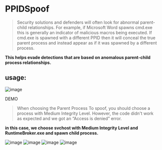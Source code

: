 # PPIDSpoof

> Security solutions and defenders will often look for abnormal parent-child relationships. For example, if Microsoft Word spawns cmd.exe this is generally an indicator of malicious macros being executed. If cmd.exe is spawned with a different PPID then it will conceal the true parent process and instead appear as if it was spawned by a different process.

**This helps evade detections that are based on anomalous parent-child process relationships.**



## usage:
![image](https://github.com/Spnl48/PPIDSpoof/assets/68971838/4ef1bd0a-ae26-4946-a49d-0e063ea9914d)


DEMO

> When choosing the Parent Process To spoof, you should choose a process with Medium Integrity Level. However, the code didn't work as expected and we got an “Access is denied” error.

**in this case, we choose svchost with Medium Integrity Level and RuntimeBroker.exe and spawn child process.**

![image](https://github.com/Spnl48/PPIDSpoof/assets/68971838/ffa715f2-3173-4cb6-810f-b0cd01284123)
![image](https://github.com/Spnl48/PPIDSpoof/assets/68971838/787af28d-9c59-4a4c-b276-513197021136)
![image](https://github.com/Spnl48/PPIDSpoof/assets/68971838/a2a8f7d3-7f5b-439d-89fc-f1021f5aa290)
![image](https://github.com/Spnl48/PPIDSpoof/assets/68971838/389d9c99-2e0e-4120-af16-424a4a929ab9)


